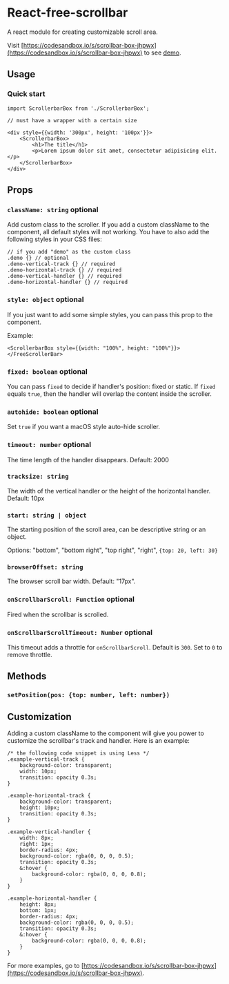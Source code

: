 # React-free-scrollbar

A react module for creating customizable scroll area.

Visit [https://codesandbox.io/s/scrollbar-box-jhpwx](https://codesandbox.io/s/scrollbar-box-jhpwx) to see [demo](http://fuermosi777.github.io/react-free-scrollbar/).


## Usage

### Quick start

    import ScrollerbarBox from './ScrollerbarBox';

    // must have a wrapper with a certain size

    <div style={{width: '300px', height: '100px'}}>
        <ScrollerbarBox>
            <h1>The title</h1>
            <p>Lorem ipsum dolor sit amet, consectetur adipisicing elit.</p>
        </ScrollerbarBox>
    </div>

## Props

### `className: string` optional

Add custom class to the scroller. If you add a custom className to the component, all default styles will not working. You have to also add the following styles in your CSS files:

    // if you add "demo" as the custom class
    .demo {} // optional
    .demo-vertical-track {} // required
    .demo-horizontal-track {} // required
    .demo-vertical-handler {} // required
    .demo-horizontal-handler {} // required

### `style: object` optional

If you just want to add some simple styles, you can pass this prop to the component.

Example:

    <ScrollerbarBox style={{width: "100%", height: "100%"}}></FreeScrollerBar>

### `fixed: boolean` optional

You can pass `fixed` to decide if handler's position: fixed or static. If `fixed` equals `true`, then the handler will overlap the content inside the scroller.

### `autohide: boolean` optional

Set `true` if you want a macOS style auto-hide scroller.

### `timeout: number` optional

The time length of the handler disappears. Default: 2000

### `tracksize: string`

The width of the vertical handler or the height of the horizontal handler. Default: 10px

### `start: string | object`

The starting position of the scroll area, can be descriptive string or an object.

Options: "bottom", "bottom right", "top right", "right", `{top: 20, left: 30}`

### `browserOffset: string`

The browser scroll bar width. Default: "17px".

### `onScrollbarScroll: Function` optional

Fired when the scrollbar is scrolled.

### `onScrollbarScrollTimeout: Number` optional

This timeout adds a throttle for `onScrollbarScroll`. Default is `300`. Set to `0` to remove throttle.

## Methods

### `setPosition(pos: {top: number, left: number})`

## Customization

Adding a custom className to the component will give you power to customize the scrollbar's track and handler. Here is an example:

    /* the following code snippet is using Less */
    .example-vertical-track {
        background-color: transparent;
        width: 10px;
        transition: opacity 0.3s;
    }

    .example-horizontal-track {
        background-color: transparent;
        height: 10px;
        transition: opacity 0.3s;
    }

    .example-vertical-handler {
        width: 8px;
        right: 1px;
        border-radius: 4px;
        background-color: rgba(0, 0, 0, 0.5);
        transition: opacity 0.3s;
        &:hover {
            background-color: rgba(0, 0, 0, 0.8);
        }
    }

    .example-horizontal-handler {
        height: 8px;
        bottom: 1px;
        border-radius: 4px;
        background-color: rgba(0, 0, 0, 0.5);
        transition: opacity 0.3s;
        &:hover {
            background-color: rgba(0, 0, 0, 0.8);
        }
    }

For more examples, go to [https://codesandbox.io/s/scrollbar-box-jhpwx](https://codesandbox.io/s/scrollbar-box-jhpwx).

